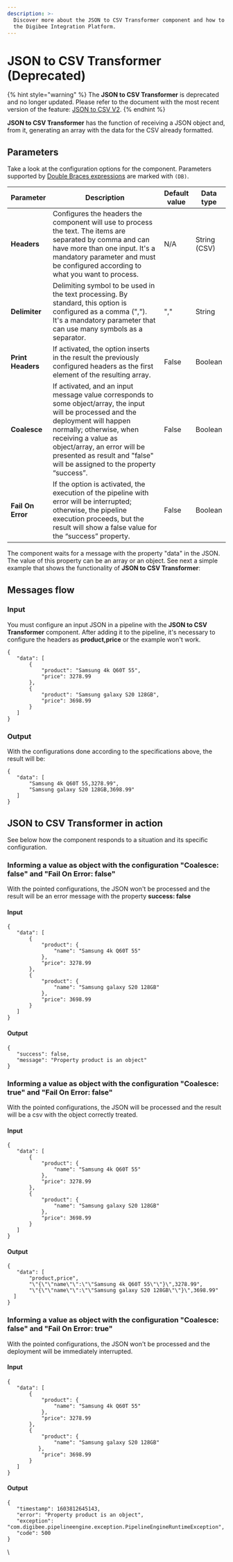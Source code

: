 ```yaml
---
description: >-
  Discover more about the JSON to CSV Transformer component and how to use it on
  the Digibee Integration Platform.
---
```


# JSON to CSV Transformer (Deprecated)

{% hint style="warning" %}
The **JSON to CSV Transformer** is deprecated and no longer updated. Please refer to the document with the most recent version of the feature: [JSON to CSV V2](json-to-csv-v2.md).
{% endhint %}

**JSON to CSV Transformer** has the function of receiving a JSON object and, from it, generating an array with the data for the CSV already formatted.

## Parameters

Take a look at the configuration options for the component. Parameters supported by [Double Braces expressions](https://docs.digibee.com/documentation/build/double-braces) are marked with `(DB)`.

<table data-full-width="true"><thead><tr><th>Parameter</th><th width="287">Description</th><th>Default value</th><th>Data type</th></tr></thead><tbody><tr><td><strong>Headers</strong></td><td>Configures the headers the component will use to process the text. The items are separated by comma and can have more than one input. It's a mandatory parameter and must be configured according to what you want to process.</td><td>N/A</td><td>String (CSV)</td></tr><tr><td><strong>Delimiter</strong></td><td>Delimiting symbol to be used in the text processing. By standard, this option is configured as a comma (","). It's a mandatory parameter that can use many symbols as a separator.</td><td>","</td><td>String</td></tr><tr><td><strong>Print Headers</strong></td><td>If activated, the option inserts in the result the previously configured headers as the first element of the resulting array.</td><td>False</td><td>Boolean</td></tr><tr><td><strong>Coalesce</strong></td><td>If activated, and an input message value corresponds to some object/array, the input will be processed and the deployment will happen normally; otherwise, when receiving a value as object/array, an error will be presented as result and "false" will be assigned to the property “success”.</td><td>False</td><td>Boolean</td></tr><tr><td><strong>Fail On Error</strong></td><td>If the option is activated, the execution of the pipeline with error will be interrupted; otherwise, the pipeline execution proceeds, but the result will show a false value for the “success” property.</td><td>False</td><td>Boolean</td></tr></tbody></table>

The component waits for a message with the property "data" in the JSON. The value of this property can be an array or an object. See next a simple example that shows the functionality of **JSON to CSV Transformer**:

## Messages flow <a href="#messages-flow" id="messages-flow"></a>

### Input <a href="#input" id="input"></a>

You must configure an input JSON in a pipeline with the **JSON to CSV Transformer** component. After adding it to the pipeline, it's necessary to configure the headers as **product,price** or the example won't work.

```
{
   "data": [
       {
           "product": "Samsung 4k Q60T 55",
           "price": 3278.99
       },
       {
           "product": "Samsung galaxy S20 128GB",
           "price": 3698.99
       }
   ]
}
```

### Output <a href="#output" id="output"></a>

With the configurations done according to the specifications above, the result will be:

```
{
   "data": [
       "Samsung 4k Q60T 55,3278.99",
       "Samsung galaxy S20 128GB,3698.99"
   ]
}
```

## JSON to CSV Transformer in action <a href="#json-to-csv-transformer-in-action" id="json-to-csv-transformer-in-action"></a>

See below how the component responds to a situation and its specific configuration.

### Informing a value as object with the configuration "Coalesce: false" and "Fail On Error: false" <a href="#informing-a-value-as-object-with-the-configuration-coalesce-false-and-fail-on-error-false" id="informing-a-value-as-object-with-the-configuration-coalesce-false-and-fail-on-error-false"></a>

With the pointed configurations, the JSON won't be processed and the result will be an error message with the property **success: false**

#### **Input**

```
{
   "data": [
       {
           "product": {
               "name": "Samsung 4k Q60T 55"
           },
           "price": 3278.99
       },
       {
           "product": {
               "name": "Samsung galaxy S20 128GB"
           },
           "price": 3698.99
       }
   ]
}

```

#### **Output**

```
{
   "success": false,
   "message": "Property product is an object"
}

```

### Informing a value as object with the configuration "Coalesce: true" and "Fail On Error: false" <a href="#informing-a-value-as-object-with-the-configuration-coalesce-true-and-fail-on-error-false" id="informing-a-value-as-object-with-the-configuration-coalesce-true-and-fail-on-error-false"></a>

With the pointed configurations, the JSON will be processed and the result will be a csv with the object correctly treated.

#### **Input**

```
{
   "data": [
       {
           "product": {
               "name": "Samsung 4k Q60T 55"
           },
           "price": 3278.99
       },
       {
           "product": {
               "name": "Samsung galaxy S20 128GB"
           },
           "price": 3698.99
       }
   ]
}

```

#### **Output**

```
{
   "data": [
       "product,price",
       "\"{\"\"name\"\":\"\"Samsung 4k Q60T 55\"\"}\",3278.99",
       "\"{\"\"name\"\":\"\"Samsung galaxy S20 128GB\"\"}\",3698.99"
  ]
}
```

### Informing a value as object with the configuration "Coalesce: false" and "Fail On Error: true" <a href="#informing-a-value-as-object-with-the-configuration-coalesce-false-and-fail-on-error-true" id="informing-a-value-as-object-with-the-configuration-coalesce-false-and-fail-on-error-true"></a>

With the pointed configurations, the JSON won't be processed and the deployment will be immediately interrupted.

#### **Input**

```
{
   "data": [
       {
           "product": {
               "name": "Samsung 4k Q60T 55"
           },
           "price": 3278.99
       },
       {
           "product": {
               "name": "Samsung galaxy S20 128GB"
          },
           "price": 3698.99
       }
   ]
}
```

#### **Output**

```
{
   "timestamp": 1603812645143,
   "error": "Property product is an object",
   "exception": "com.digibee.pipelineengine.exception.PipelineEngineRuntimeException",
   "code": 500
}
```

\
